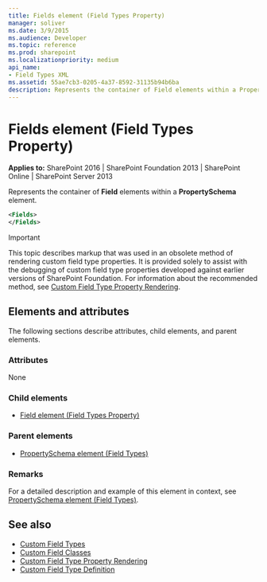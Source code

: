```yaml
---
title: Fields element (Field Types Property)
manager: soliver
ms.date: 3/9/2015
ms.audience: Developer
ms.topic: reference
ms.prod: sharepoint
ms.localizationpriority: medium
api_name:
- Field Types XML
ms.assetid: 55ae7cb3-0205-4a37-8592-31135b94b6ba
description: Represents the container of Field elements within a PropertySchema element. 
---
```


# Fields element (Field Types Property)

**Applies to:** SharePoint 2016 | SharePoint Foundation 2013 | SharePoint Online | SharePoint Server 2013

Represents the container of **Field** elements within a **PropertySchema** element. 

```XML
<Fields>
</Fields>
```

> [!IMPORTANT]
> This topic describes markup that was used in an obsolete method of rendering custom field type properties. It is provided solely to assist with the debugging of custom field type properties developed against earlier versions of SharePoint Foundation. For information about the recommended method, see [Custom Field Type Property Rendering](https://msdn.microsoft.com/library/a959ad5b-6f3a-462c-80b9-e2d00bb0d62a%28Office.15%29.aspx). 
  
## Elements and attributes

The following sections describe attributes, child elements, and parent elements.

### Attributes

None
   
### Child elements

- [Field element (Field Types Property)](field-element-field-types-property-schema.md)
   
### Parent elements

- [PropertySchema element (Field Types)](propertyschema-element-field-types.md)
   
### Remarks

For a detailed description and example of this element in context, see [PropertySchema element (Field Types)](propertyschema-element-field-types.md).  
  
## See also

- [Custom Field Types](https://msdn.microsoft.com/library/1345b345-226d-443a-918f-af123a3c7b13%28Office.15%29.aspx)  
- [Custom Field Classes](https://msdn.microsoft.com/library/436a9d9b-7a6f-4e8f-86e8-f42ded85c069%28Office.15%29.aspx)  
- [Custom Field Type Property Rendering](https://msdn.microsoft.com/library/a959ad5b-6f3a-462c-80b9-e2d00bb0d62a%28Office.15%29.aspx)  
- [Custom Field Type Definition](https://msdn.microsoft.com/library/b3315997-671f-4c29-9518-48cc4592f205%28Office.15%29.aspx)

